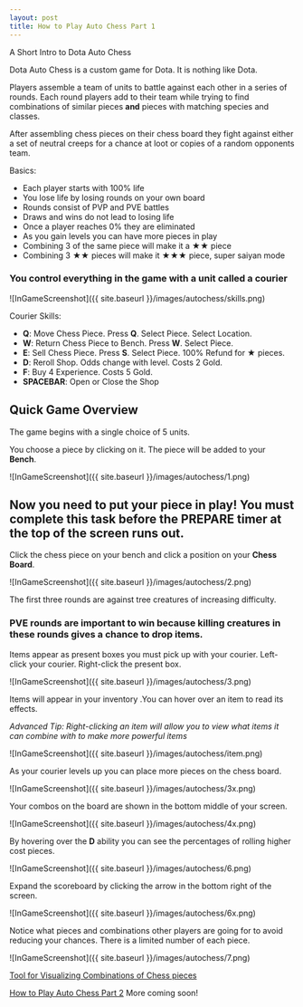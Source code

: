 ```yaml
---
layout: post
title: How to Play Auto Chess Part 1
---
```


A Short Intro to Dota Auto Chess

Dota Auto Chess is a custom game for Dota. It is nothing like Dota. 

Players assemble a team of units to battle against each other in a series of rounds. Each round players add to their team while trying to find combinations of similar pieces **and** pieces with matching species and classes. 

After assembling chess pieces on their chess board they fight against either a set of neutral creeps for a chance at loot or copies of a random opponents team.

Basics:
 - Each player starts with 100% life
 - You lose life by losing rounds on your own board
 - Rounds consist of PVP and PVE battles
 - Draws and wins do not lead to losing life
 - Once a player reaches 0% they are eliminated
 - As you gain levels you can have more pieces in play
 - Combining 3 of the same piece will make it a ★★ piece
 - Combining 3 ★★ pieces will make it ★★★ piece, super saiyan mode

### You control everything in the game with a unit called a courier


![InGameScreenshot]({{ site.baseurl }}/images/autochess/skills.png)

Courier Skills:

 - **Q**: Move Chess Piece. Press **Q**. Select Piece. Select Location.
 - **W**: Return Chess Piece to Bench. Press **W**. Select Piece.
 - **E**: Sell Chess Piece. Press **S**. Select Piece. 100% Refund for ★ pieces.
 - **D**: Reroll Shop. Odds change with level. Costs 2 Gold.
 - **F**: Buy 4 Experience. Costs 5 Gold.
 - **SPACEBAR**: Open or Close the Shop

## Quick Game Overview

The game begins with a single choice of 5 units. 

You choose a piece by clicking on it. The piece will be added to your **Bench**.

![InGameScreenshot]({{ site.baseurl }}/images/autochess/1.png)

## **Now you need to put your piece in play! You must complete this task before the **PREPARE** timer at the top of the screen runs out.**

Click the chess piece on your bench and click a position on your **Chess Board**.

![InGameScreenshot]({{ site.baseurl }}/images/autochess/2.png)

The first three rounds are against tree creatures of increasing difficulty.

### PVE rounds are important to win because killing creatures in these rounds gives a chance to drop items.

Items appear as present boxes you must pick up with your courier. Left-click your courier. Right-click the present box.

![InGameScreenshot]({{ site.baseurl }}/images/autochess/3.png)


Items will appear in your inventory .You can hover over an item to read its effects.

*Advanced Tip: Right-clicking an item will allow you to view what items it can combine with to make more powerful items*

![InGameScreenshot]({{ site.baseurl }}/images/autochess/item.png)

As your courier levels up you can place more pieces on the chess board.

![InGameScreenshot]({{ site.baseurl }}/images/autochess/3x.png)

Your combos on the board are shown in the bottom middle of your screen.

![InGameScreenshot]({{ site.baseurl }}/images/autochess/4x.png)

By hovering over the **D** ability you can see the percentages of rolling higher cost pieces.

![InGameScreenshot]({{ site.baseurl }}/images/autochess/6.png)

Expand the scoreboard by clicking the arrow in the bottom right of the screen.

![InGameScreenshot]({{ site.baseurl }}/images/autochess/6x.png)

Notice what pieces and combinations other players are going for to avoid reducing your chances. There is a limited number of each piece.

![InGameScreenshot]({{ site.baseurl }}/images/autochess/7.png)

[Tool for Visualizing Combinations of Chess pieces](http://dota.wassuh.com)


[How to Play Auto Chess Part 2](./Auto-Chess-Chesses/)
More coming soon!